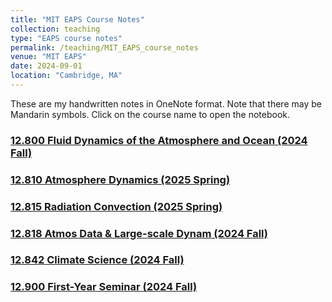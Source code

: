 ```yaml
---
title: "MIT EAPS Course Notes"
collection: teaching
type: "EAPS course notes"
permalink: /teaching/MIT_EAPS_course_notes
venue: "MIT EAPS"
date: 2024-09-01
location: "Cambridge, MA"
---
```


These are my handwritten notes in OneNote format. Note that there may be Mandarin symbols. Click on the course name to open the notebook.

### [12.800 Fluid Dynamics of the Atmosphere and Ocean (2024 Fall)](https://1drv.ms/o/s!AjZWUdNTd1V4gq0_U7It0xR9w07KEw?e=gsfRhz)

### [12.810 Atmosphere Dynamics (2025 Spring)](https://nyu0-my.sharepoint.com/:o:/g/personal/xy2077_nyu_edu/EknDbC2SF1dMr_zz-EaVngQBK6y2OnT9oab9S-Al8Rq4LA?e=Gz5kXv)

### [12.815 Radiation Convection (2025 Spring)](https://nyu0-my.sharepoint.com/:o:/g/personal/xy2077_nyu_edu/ErNHeN9R3iJEpVsQKSKSb_8BdH-CHeT-YXnGxU8xSpyk7A?e=ugClrN)

### [12.818 Atmos Data & Large-scale Dynam (2024 Fall)](https://1drv.ms/o/s!AjZWUdNTd1V4gq1HgRo2Xm7trRjTSg?e=Mztns1)

### [12.842 Climate Science (2024 Fall)](https://1drv.ms/o/s!AjZWUdNTd1V4gq1D3g4nEcxw6RbsLw?e=rzTcJW)

### [12.900 First-Year Seminar (2024 Fall)](https://1drv.ms/o/s!AjZWUdNTd1V4gq1Lmy9eIQ02J5QaKw?e=vQEwyI)


